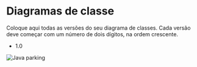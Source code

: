 # Diagramas de classe
Coloque aqui todas as versões do seu diagrama de classes. Cada versão deve começar com um número de dois dígitos, na ordem crescente.
* 1.0

![Java parking ](https://github.com/user-attachments/assets/32b8f1af-f9f8-4c4d-be19-879242c61655)
